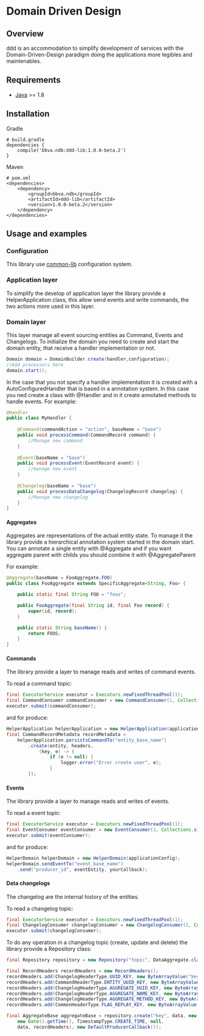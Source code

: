 Domain Driven Design
==================

## Overview

ddd is an accommodation to simplify development of services with the Domain-Driven-Design paradigm  doing the applications more legibles and maintenables.

## Requirements

* [Java](https://www.java.com) >= 1.8

## Installation

Gradle
```text/plain
# build.gradle
dependencies {
	compile('bbva.ndb:ddd-lib:1.0.0-beta.2')
}
```

Maven
```text/plain
# pom.xml
<dependencies>
    <dependency>
        <groupId>bbva.ndb</groupId>
        <artifactId>ddd-lib</artifactId>
        <version>1.0.0-beta.2</version>
    </dependency>
</dependencies>
```

## Usage and examples

### Configuration

This library use [common-lib](../archer-common-lib/README.md) configuration system.

### Application layer

To simplify the develop of application layer the library provide a HelperApplication class, this allow send events and write commands, the two actions more used in this layer.

### Domain layer

This layer manage all event sourcing entities as Command, Events and Changelogs.
To initialize the domain you need to create and start the domain entity, that receive a handler implementation or not.
```java
Domain domain = DomainBuilder.create(handler,configuration);
//Add processors here
domain.start();
```
In the case that you not specify a handler implementation it is created with a AutoConfiguredHandler that is based in a annotation system. In this case you ned create a class with @Handler and in it create annotated methods to handle events. For example:
```java
@Handler
public class MyHandler { 
    
    @Command(commandAction = "action", baseName = "base")
    public void processCommand(CommandRecord command) {
        //Manage new command    
    }
    
    @Event(baseName = "base")
    public void processEvent(EventRecord event) {
        //manage new event
    }
    
    @Changelog(baseName = "base")
    public void processDataChangelog(ChangelogRecord changelog) {
        //Manage new changelog
    }
}
```

#### Aggregates
Aggregates are representations of the actual entity state. To manage it the library provide a hierarchical annotation system started in the domain start.
You can annotate a single entity with @Aggregate and if you want aggregate parent with childs you should combine it with @AggregateParent

For example:
```java
@Aggregate(baseName = FooAggregate.FOO)
public class FooAggregate extends SpecificAggregate<String, Foo> {

    public static final String FOO = "foos";

    public FooAggregate(final String id, final Foo record) {
        super(id, record);
    }

    public static String baseName() {
        return FOOS;
    }
}

```

#### Commands
The library provide a layer to manage reads and writes of command events.

To read a command topic:
```java
final ExecutorService executor = Executors.newFixedThreadPool(1);
final CommandConsumer commandConsumer = new CommandConsumer(1, Collections.singletonList("topic"), yourCallback, configuration);
executor.submit(commandConsumer);
```
and for produce:
```java
HelperApplication helperApplication = new HelperApplication(applicationConfig);
final CommandRecordMetadata recordMetadata =
    helperApplication.persistsCommandTo("entity_base_name")
        .create(entity, headers,
            (key, e) -> {
                if (e != null) {
                    logger.error("Error create user", e);
                }
        });
```

#### Events
The library provide a layer to manage reads and writes of events.

To read a event topic:
```java
final ExecutorService executor = Executors.newFixedThreadPool(1);
final EventConsumer eventConsumer = new EventConsumer(1, Collections.singletonList("event_topic"), yourCallback, configuration);
executor.submit(eventConsumer);
```
and for produce:
```java
HelperDomain helperDomain = new HelperDomain(applicationConfig);
helperDomain.sendEventTo("event_base_name")
    .send("producer_id", eventEntity, yourCallback);
```

#### Data changelogs
The changelog are the internal history of the entities.

To read a changelog topic:
```java
final ExecutorService executor = Executors.newFixedThreadPool(1);
final ChangelogConsumer changelogConsumer = new ChangelogConsumer(1, Collections.singletonList("changelog_topic"), yourCallback, configuration);
executor.submit(changelogConsumer);
```

To do any operation in a changelog topic (create, update and delete) the library provide a Repository class:
```java
final Repository repository = new Repository("topic", DataAggregate.class, configuration);

final RecordHeaders recordHeaders = new RecordHeaders();
recordHeaders.add(ChangelogHeaderType.UUID_KEY, new ByteArrayValue("key"));
recordHeaders.add(CommandHeaderType.ENTITY_UUID_KEY, new ByteArrayValue("entityUUid"));
recordHeaders.add(ChangelogHeaderType.AGGREGATE_UUID_KEY, new ByteArrayValue("euuid"));
recordHeaders.add(ChangelogHeaderType.AGGREGATE_NAME_KEY, new ByteArrayValue("aggName"));
recordHeaders.add(ChangelogHeaderType.AGGREGATE_METHOD_KEY, new ByteArrayValue("aggMethod"));
recordHeaders.add(CommonHeaderType.FLAG_REPLAY_KEY, new ByteArrayValue(false));

final AggregateBase aggregateBase = repository.create("key", data, new CommandRecord("topic", 1, 1,
    new Date().getTime(), TimestampType.CREATE_TIME, null,
    data, recordHeaders), new DefaultProducerCallback());
```
